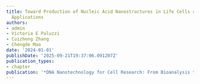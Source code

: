 ```yaml
---
title: Toward Production of Nucleic Acid Nanostructures in Life Cells and Their Biomedical
  Applications
authors:
- admin
- Victoria E Paluzzi
- Cuizheng Zhang
- Chengde Mao
date: '2024-01-01'
publishDate: '2025-09-21T19:37:06.091207Z'
publication_types:
- chapter
publication: '*DNA Nanotechnology for Cell Research: From Bioanalysis to Biomedicine*'
---
```

